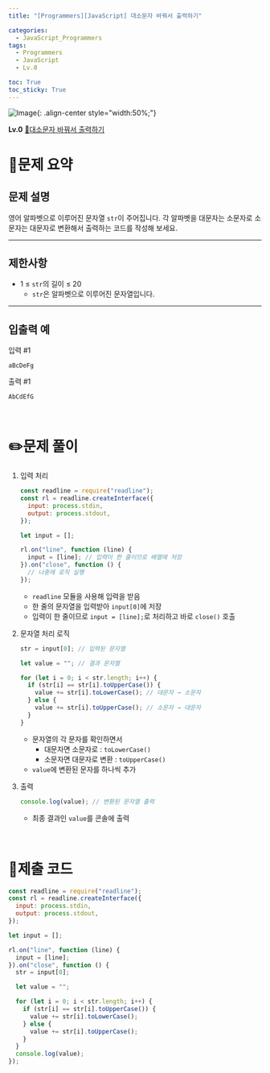 ```yaml
---
title: "[Programmers][JavaScript] 대소문자 바꿔서 출력하기"

categories:
  - JavaScript_Programmers
tags:
  - Programmers
  - JavaScript
  - Lv.0

toc: True
toc_sticky: True
---
```


![Image](https://github.com/user-attachments/assets/61171657-416b-4bc4-a74a-f29ecd4b43b5){: .align-center style="width:50%;"}

**Lv.0**
[🔗대소문자 바꿔서 출력하기](https://school.programmers.co.kr/learn/courses/30/lessons/181949)

# 📝문제 요약

## 문제 설명

영어 알파벳으로 이루어진 문자열 `str`이 주어집니다. 각 알파벳을 대문자는 소문자로 소문자는 대문자로 변환해서 출력하는 코드를 작성해 보세요.

---

## 제한사항

- 1 ≤ `str`의 길이 ≤ 20
  - `str`은 알파벳으로 이루어진 문자열입니다.

---

## 입출력 예

입력 #1

`aBcDeFg`

출력 #1

`AbCdEfG`

<br>

# ✏️문제 풀이

1. 입력 처리

   ```jsx
   const readline = require("readline");
   const rl = readline.createInterface({
     input: process.stdin,
     output: process.stdout,
   });

   let input = [];

   rl.on("line", function (line) {
     input = [line]; // 입력이 한 줄이므로 배열에 저장
   }).on("close", function () {
     // 나중에 로직 실행
   });
   ```

   - `readline` 모듈을 사용해 입력을 받음
   - 한 줄의 문자열을 입력받아 `input[0]`에 저장
   - 입력이 한 줄이므로 `input = [line];`로 처리하고 바로 `close()` 호출

2. 문자열 처리 로직

   ```jsx
   str = input[0]; // 입력된 문자열

   let value = ""; // 결과 문자열

   for (let i = 0; i < str.length; i++) {
     if (str[i] == str[i].toUpperCase()) {
       value += str[i].toLowerCase(); // 대문자 → 소문자
     } else {
       value += str[i].toUpperCase(); // 소문자 → 대문자
     }
   }
   ```

   - 문자열의 각 문자를 확인하면서
     - 대문자면 소문자로 : `toLowerCase()`
     - 소문자면 대문자로 변환 : `toUpperCase()`
   - `value`에 변환된 문자를 하나씩 추가

3. 출력

   ```jsx
   console.log(value); // 변환된 문자열 출력
   ```

   - 최종 결과인 `value`를 콘솔에 출력

<br>

# 💯제출 코드

```jsx
const readline = require("readline");
const rl = readline.createInterface({
  input: process.stdin,
  output: process.stdout,
});

let input = [];

rl.on("line", function (line) {
  input = [line];
}).on("close", function () {
  str = input[0];

  let value = "";

  for (let i = 0; i < str.length; i++) {
    if (str[i] == str[i].toUpperCase()) {
      value += str[i].toLowerCase();
    } else {
      value += str[i].toUpperCase();
    }
  }
  console.log(value);
});
```
